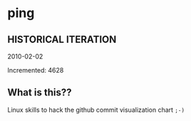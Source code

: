 # ping

## HISTORICAL ITERATION
2010-02-02

Incremented: 4628

## What is this?? 
Linux skills to hack the github commit visualization chart `;-)`
